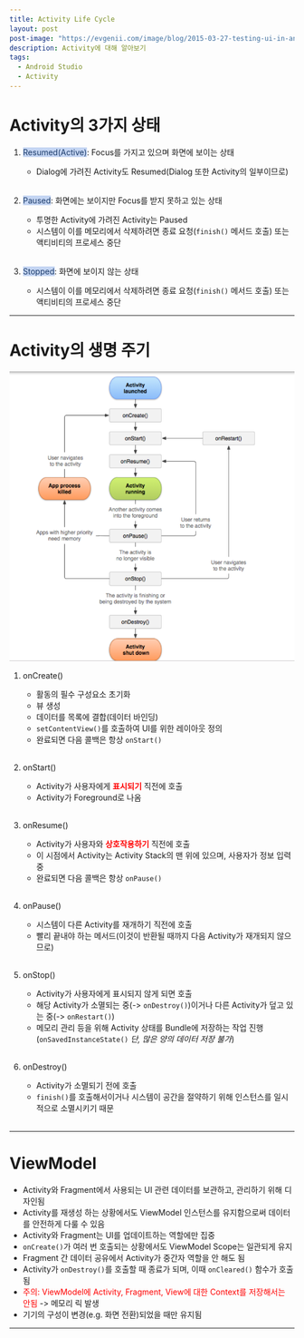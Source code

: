 ```yaml
---
title: Activity Life Cycle
layout: post
post-image: "https://evgenii.com/image/blog/2015-03-27-testing-ui-in-android-studio/0120_new_project_select_empty_activity_in_android_studio.png"
description: Activity에 대해 알아보기
tags:
  - Android Studio
  - Activity
---
```


# Activity의 3가지 상태

1. <font style="background-color: rgba(55, 114, 216, 0.288); color: #1E3D6B">Resumed(Active)</font>: Focus를 가지고 있으며 화면에 보이는 상태

   - Dialog에 가려진 Activity도 Resumed(Dialog 또한 Activity의 일부이므로)

   <br>

2. <font style="background-color: rgba(55, 114, 216, 0.288); color: #1E3D6B">Paused</font>: 화면에는 보이지만 Focus를 받지 못하고 있는 상태

   - 투명한 Activity에 가려진 Activity는 Paused
   - 시스템이 이를 메모리에서 삭제하려면 종료 요청(`finish()` 메서드 호출) 또는 액티비티의 프로세스 중단

   <br>

3. <font style="background-color: rgba(55, 114, 216, 0.288); color: #1E3D6B">Stopped</font>: 화면에 보이지 않는 상태

   - 시스템이 이를 메모리에서 삭제하려면 종료 요청(`finish()` 메서드 호출) 또는 액티비티의 프로세스 중단

---

# Activity의 생명 주기

<img src="/assets/images/lifecycle.png">

1. onCreate()

   - 활동의 필수 구성요소 초기화
   - 뷰 생성
   - 데이터를 목록에 결합(데이터 바인딩)
   - `setContentView()`를 호출하여 UI를 위한 레이아웃 정의
   - 완료되면 다음 콜백은 항상 `onStart()`
     <br>
     <br>

2. onStart()

   - Activity가 사용자에게 **<font style="color: red">표시되기</font>** 직전에 호출
   - Activity가 Foreground로 나옴
     <br>
     <br>

3. onResume()

   - Activity가 사용자와 **<font style="color: red">상호작용하기</font>** 직전에 호출
   - 이 시점에서 Activity는 Activity Stack의 맨 위에 있으며, 사용자가 정보 입력중
   - 완료되면 다음 콜백은 항상 `onPause()`
     <br>
     <br>

4. onPause()

   - 시스템이 다른 Activity를 재개하기 직전에 호출
   - 빨리 끝내야 하는 메서드(이것이 반환될 때까지 다음 Activity가 재개되지 않으므로)
     <br>
     <br>

5. onStop()

   - Activity가 사용자에게 표시되지 않게 되면 호출
   - 해당 Activity가 소멸되는 중(-> `onDestroy()`)이거나 다른 Activity가 덮고 있는 중(-> `onRestart()`)
   - 메모리 관리 등을 위해 Activity 상태를 Bundle에 저장하는 작업 진행(`onSavedInstanceState()` _단, 많은 양의 데이터 저장 불가_)
     <br>
     <br>

6. onDestroy()
   - Activity가 소멸되기 전에 호출
   - `finish()`를 호출해서이거나 시스템이 공간을 절약하기 위해 인스턴스를 일시적으로 소멸시키기 때문
     <br>
     <br>

---

# ViewModel

- Activity와 Fragment에서 사용되는 UI 관련 데이터를 보관하고, 관리하기 위해 디자인됨
- Activity를 재생성 하는 상황에서도 ViewModel 인스턴스를 유지함으로써 데이터를 안전하게 다룰 수 있음
- Activity와 Fragment는 UI를 업데이트하는 역할에만 집중
- `onCreate()`가 여러 번 호출되는 상황에서도 ViewModel Scope는 일관되게 유지
- Fragment 간 데이터 공유에서 Activity가 중간자 역할을 안 해도 됨
- Activity가 `onDestroy()`를 호출할 때 종료가 되며, 이때 `onCleared()` 함수가 호출됨
- <font style="color: red">주의: ViewModel에 Activity, Fragment, View에 대한 Context를 저장해서는 안됨</font> -> 메모리 릭 발생
- 기기의 구성이 변경(e.g. 화면 전환)되었을 때만 유지됨

---
